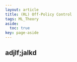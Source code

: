 ```yaml
---
layout: article
title: (RL) Off-Policy Control
tags: ML_Theory
aside:
  toc: true
key: page-aside
---
```


## adjlf;jalkd
